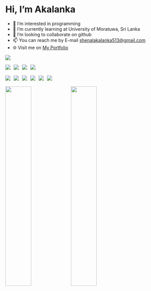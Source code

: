 
#  Hi, I’m Akalanka
- 👀 I’m interested in programming
- 🌱 I’m currently learning at University of Moratuwa, Sri Lanka
- 💞️ I’m looking to collaborate on github
- 📫 You can reach me by E-mail shenalakalanka513@gmail.com
- 🌐 Visit me on [My Portfolio](https://shenalakalanka-official.blogspot.com)


[<img  src = "https://img.shields.io/badge/Blogger-FF5722?style=for-the-badge&logo=blogger&logoColor=white">](https://shenalakalanka-official.blogspot.com)

  
<!--- IDE --->
<img align = "left"   style="margin-right: 10px;" src = "https://img.shields.io/badge/Android%20Studio-3DDC84.svg?style=for-the-badge&logo=android-studio&logoColor=white">
<img align = "left"  style="margin-right: 10px;" src = "https://img.shields.io/badge/pycharm-143?style=for-the-badge&logo=pycharm&logoColor=black&color=black&labelColor=green">
<img align = "left"  style="margin-right: 10px;" src = "https://img.shields.io/badge/Visual%20Studio-5C2D91.svg?style=for-the-badge&logo=visual-studio&logoColor=white">
<img align = "left"  style="margin-right: 10px;" src = "https://img.shields.io/badge/NetBeansIDE-1B6AC6.svg?style=for-the-badge&logo=apache-netbeans-ide&logoColor=white">&nbsp;
   

 <br />

 <br />
 <!--- LANGUAGES --->
<img align = "left"  style="margin-right: 10px;" src = "https://img.shields.io/badge/c%23-%23239120.svg?style=for-the-badge&logo=c-sharp&logoColor=white">
<img align = "left"  style="margin-right: 10px;" src = "https://img.shields.io/badge/java-%23ED8B00.svg?style=for-the-badge&logo=java&logoColor=white">
<img align = "left"  style="margin-right: 10px;" src = "https://img.shields.io/badge/python-3670A0?style=for-the-badge&logo=python&logoColor=ffdd54">
<img align = "left"  style="margin-right: 10px;" src = "https://img.shields.io/badge/c-%2300599C.svg?style=for-the-badge&logo=c&logoColor=white">
<img align = "left"  style="margin-right: 10px;" src = "https://img.shields.io/badge/html5-%23E34F26.svg?style=for-the-badge&logo=html5&logoColor=white">
<img align = "left"  style="margin-right: 10px;" src = "https://img.shields.io/badge/kotlin-%230095D5.svg?style=for-the-badge&logo=kotlin&logoColor=white">

 


  <br />

 <br />
 
 <img align = "left" width = "40%" src = "https://github-readme-stats.vercel.app/api/top-langs/?username=Akalanka-00&layout=compact">
 
<img align="left" width = "40%" src = "https://github-readme-stats.vercel.app/api?username=Akalanka-00&&show_icons=true&title_color=ffffff&icon_color=bb2acf&text_color=daf7dc&bg_color=151515">


 <br />
 


<!---
Akalanka-00/Akalanka-00 is a ✨ special ✨ repository because its `README.md` (this file) appears on your GitHub profile.
You can click the Preview link to take a look at your changes.
--->
